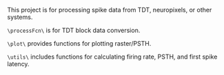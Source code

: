 This project is for processing spike data from TDT, neuropixels, or other systems.

`\processFcn\` is for TDT block data conversion.

`\plot\` provides functions for plotting raster/PSTH.

`\utils\` includes functions for calculating firing rate, PSTH, and first spike latency.